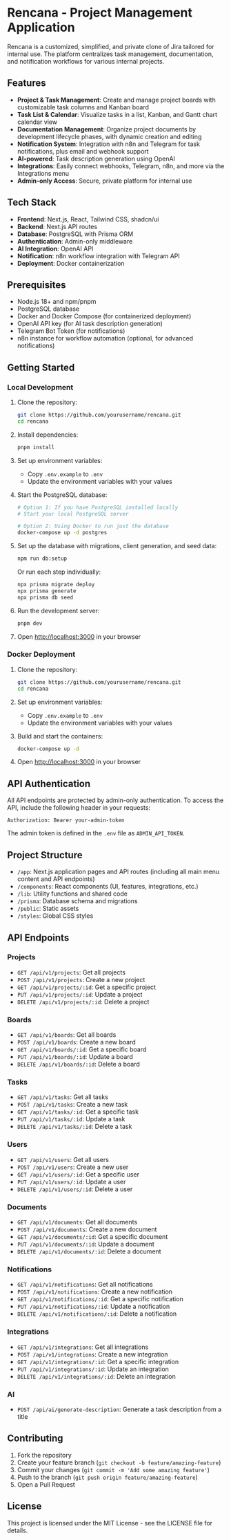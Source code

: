 # Rencana - Project Management Application

Rencana is a customized, simplified, and private clone of Jira tailored for internal use. The platform centralizes task management, documentation, and notification workflows for various internal projects.

## Features

- **Project & Task Management**: Create and manage project boards with customizable task columns and Kanban board
- **Task List & Calendar**: Visualize tasks in a list, Kanban, and Gantt chart calendar view
- **Documentation Management**: Organize project documents by development lifecycle phases, with dynamic creation and editing
- **Notification System**: Integration with n8n and Telegram for task notifications, plus email and webhook support
- **AI-powered**: Task description generation using OpenAI
- **Integrations**: Easily connect webhooks, Telegram, n8n, and more via the Integrations menu
- **Admin-only Access**: Secure, private platform for internal use

## Tech Stack

- **Frontend**: Next.js, React, Tailwind CSS, shadcn/ui
- **Backend**: Next.js API routes
- **Database**: PostgreSQL with Prisma ORM
- **Authentication**: Admin-only middleware
- **AI Integration**: OpenAI API
- **Notification**: n8n workflow integration with Telegram API
- **Deployment**: Docker containerization

## Prerequisites

- Node.js 18+ and npm/pnpm
- PostgreSQL database
- Docker and Docker Compose (for containerized deployment)
- OpenAI API key (for AI task description generation)
- Telegram Bot Token (for notifications)
- n8n instance for workflow automation (optional, for advanced notifications)

## Getting Started

### Local Development

1. Clone the repository:
   ```bash
   git clone https://github.com/yourusername/rencana.git
   cd rencana
   ```

2. Install dependencies:
   ```bash
   pnpm install
   ```

3. Set up environment variables:
   - Copy `.env.example` to `.env`
   - Update the environment variables with your values

4. Start the PostgreSQL database:
   ```bash
   # Option 1: If you have PostgreSQL installed locally
   # Start your local PostgreSQL server

   # Option 2: Using Docker to run just the database
   docker-compose up -d postgres
   ```

5. Set up the database with migrations, client generation, and seed data:
   ```bash
   npm run db:setup
   ```

   Or run each step individually:
   ```bash
   npx prisma migrate deploy
   npx prisma generate
   npx prisma db seed
   ```

6. Run the development server:
   ```bash
   pnpm dev
   ```

7. Open [http://localhost:3000](http://localhost:3000) in your browser

### Docker Deployment

1. Clone the repository:
   ```bash
   git clone https://github.com/yourusername/rencana.git
   cd rencana
   ```

2. Set up environment variables:
   - Copy `.env.example` to `.env`
   - Update the environment variables with your values

3. Build and start the containers:
   ```bash
   docker-compose up -d
   ```

4. Open [http://localhost:3000](http://localhost:3000) in your browser

## API Authentication

All API endpoints are protected by admin-only authentication. To access the API, include the following header in your requests:

```
Authorization: Bearer your-admin-token
```

The admin token is defined in the `.env` file as `ADMIN_API_TOKEN`.

## Project Structure

- `/app`: Next.js application pages and API routes (including all main menu content and API endpoints)
- `/components`: React components (UI, features, integrations, etc.)
- `/lib`: Utility functions and shared code
- `/prisma`: Database schema and migrations
- `/public`: Static assets
- `/styles`: Global CSS styles

## API Endpoints

### Projects

- `GET /api/v1/projects`: Get all projects
- `POST /api/v1/projects`: Create a new project
- `GET /api/v1/projects/:id`: Get a specific project
- `PUT /api/v1/projects/:id`: Update a project
- `DELETE /api/v1/projects/:id`: Delete a project

### Boards

- `GET /api/v1/boards`: Get all boards
- `POST /api/v1/boards`: Create a new board
- `GET /api/v1/boards/:id`: Get a specific board
- `PUT /api/v1/boards/:id`: Update a board
- `DELETE /api/v1/boards/:id`: Delete a board

### Tasks

- `GET /api/v1/tasks`: Get all tasks
- `POST /api/v1/tasks`: Create a new task
- `GET /api/v1/tasks/:id`: Get a specific task
- `PUT /api/v1/tasks/:id`: Update a task
- `DELETE /api/v1/tasks/:id`: Delete a task

### Users

- `GET /api/v1/users`: Get all users
- `POST /api/v1/users`: Create a new user
- `GET /api/v1/users/:id`: Get a specific user
- `PUT /api/v1/users/:id`: Update a user
- `DELETE /api/v1/users/:id`: Delete a user

### Documents

- `GET /api/v1/documents`: Get all documents
- `POST /api/v1/documents`: Create a new document
- `GET /api/v1/documents/:id`: Get a specific document
- `PUT /api/v1/documents/:id`: Update a document
- `DELETE /api/v1/documents/:id`: Delete a document

### Notifications

- `GET /api/v1/notifications`: Get all notifications
- `POST /api/v1/notifications`: Create a new notification
- `GET /api/v1/notifications/:id`: Get a specific notification
- `PUT /api/v1/notifications/:id`: Update a notification
- `DELETE /api/v1/notifications/:id`: Delete a notification

### Integrations

- `GET /api/v1/integrations`: Get all integrations
- `POST /api/v1/integrations`: Create a new integration
- `GET /api/v1/integrations/:id`: Get a specific integration
- `PUT /api/v1/integrations/:id`: Update an integration
- `DELETE /api/v1/integrations/:id`: Delete an integration

### AI

- `POST /api/ai/generate-description`: Generate a task description from a title

## Contributing

1. Fork the repository
2. Create your feature branch (`git checkout -b feature/amazing-feature`)
3. Commit your changes (`git commit -m 'Add some amazing feature'`)
4. Push to the branch (`git push origin feature/amazing-feature`)
5. Open a Pull Request

## License

This project is licensed under the MIT License - see the LICENSE file for details.